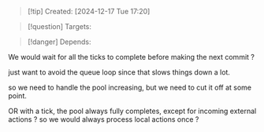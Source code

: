 
>[!tip] Created: [2024-12-17 Tue 17:20]

>[!question] Targets: 

>[!danger] Depends: 

We would wait for all the ticks to complete before making the next commit ?

just want to avoid the queue loop since that slows things down a lot.

so we need to handle the pool increasing, but we need to cut it off at some point.

OR with a tick, the pool always fully completes, except for incoming external actions ? so we would always process local actions once ?